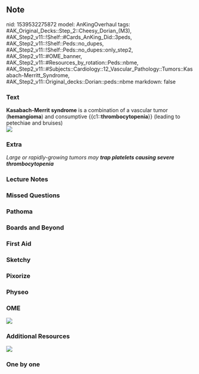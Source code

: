 ## Note
nid: 1539532275872
model: AnKingOverhaul
tags: #AK_Original_Decks::Step_2::Cheesy_Dorian_(M3), #AK_Step2_v11::!Shelf::#Cards_AnKing_Did::3peds, #AK_Step2_v11::!Shelf::Peds::no_dupes, #AK_Step2_v11::!Shelf::Peds::no_dupes::only_step2, #AK_Step2_v11::#OME_banner, #AK_Step2_v11::#Resources_by_rotation::Peds::nbme, #AK_Step2_v11::#Subjects::Cardiology::12_Vascular_Pathology::Tumors::Kasabach-Merritt_Syndrome, #AK_Step2_v11::Original_decks::Dorian::peds::nbme
markdown: false

### Text
<div>
  <b>Kasabach-Merrit syndrome</b> is a combination of a vascular
  tumor (<b>hemangioma</b>) and consumptive
  {{c1::<b>thrombocytopenia</b>}} (leading to petechiae and
  bruises)
</div>
<div><img src="paste-7153152067371009.jpg"></div>

### Extra
<i>Large or rapidly-growing tumors may <b>trap platelets causing
severe thrombocytopenia</b></i>

### Lecture Notes


### Missed Questions


### Pathoma


### Boards and Beyond


### First Aid


### Sketchy


### Pixorize


### Physeo


### OME
<div class="ome-widget">
  <a href="https://onlinemeded.org?ref=anki"><img src=
  "_OME_AnkiFlashcards_General_7.png"></a>
</div>

### Additional Resources
<i><img src="paste-7153126297567233.jpg"></i>

### One by one

